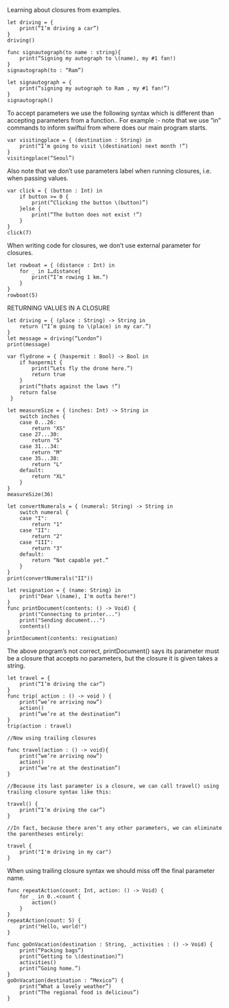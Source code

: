 Learning about closures from examples.

```
let driving = {
	print(“I’m driving a car”)
}
driving()
```

```
func signautograph(to name : string){
	print(“Signing my autograph to \(name), my #1 fan!)
}
signautograph(to : “Ram”)
```

```
let signautograph = {
	print(“signing my autograph to Ram , my #1 fan!”)
}
signautograph()
```

To accept parameters we use the following syntax which is different than accepting parameters from a function..
For example :- 
note that we use “in” commands to inform swiftui from where does our main program starts.

```
var visitingplace = { (destination : String) in
	print(“I’m going to visit \(destination) next month !”)
}
visitingplace(“Seoul”)
```

Also note that we don’t use parameters label when running closures, i.e. when passing values.

```
var click = { (button : Int) in
	if button >= 0 {
		print(“Clicking the button \(button)”)
	}else {
		print(“The button does not exist !”)
	}
}
click(7)
```

When writing code for closures, we don’t use external parameter for closures.

```
let rowboat = { (distance : Int) in 
	for _ in 1…distance{
		print(“I’m rowing 1 km.”)
	}
}
rowboat(5)
```


RETURNING VALUES IN A CLOSURE 

```
let driving = { (place : String) -> String in
	return (“I’m going to \(place) in my car.”)
}
let message = driving(“London”)
print(message)
```

```
var flydrone = { (haspermit : Bool) -> Bool in
	if haspermit {
		print(“Lets fly the drone here.”)
		return true
	}
	print(“thats against the laws !”)
	return false
 }
```

```
let measureSize = { (inches: Int) -> String in
	switch inches {
	case 0...26:
		return "XS"
	case 27...30:
		return "S"
	case 31...34:
		return "M"
	case 35...38:
		return "L"
	default:
		return "XL"
	}
}
measureSize(36)
```

```
let convertNumerals = { (numeral: String) -> String in
	switch numeral {
	case "I":
		return "1"
	case "II":
		return "2"
	case "III":
		return "3"
	default:
		return “Not capable yet.”
	}
}
print(convertNumerals("II"))
```

```
let resignation = { (name: String) in
	print("Dear \(name), I'm outta here!")
}
func printDocument(contents: () -> Void) {
	print("Connecting to printer...")
	print("Sending document...")
	contents()
}
printDocument(contents: resignation)
```

The above program’s not correct, printDocument() says its parameter must be a closure that accepts no parameters, but the closure it is given takes a string.


```
let travel = {
	print(“I’m driving the car”)
}
func trip( action : () -> void ) {
	print(“we’re arriving now”)
	action()
	print(“we’re at the destination”)
}
trip(action : travel)

//Now using trailing closures

func travel(action : () -> void){
	print(“we’re arriving now”)
	action()
	print(“we’re at the destination”)
}

//Because its last parameter is a closure, we can call travel() using trailing closure syntax like this:

travel() {
	print(“I’m driving the car”)
}

//In fact, because there aren’t any other parameters, we can eliminate the parentheses entirely:

travel {
    print("I'm driving in my car")
}
```

When using trailing closure syntax we should miss off the final parameter name.

```
func repeatAction(count: Int, action: () -> Void) {
	for _ in 0..<count {
		action()
	}
}
repeatAction(count: 5) {
	print("Hello, world!")
}
```

```
func goOnVacation(destination : String, _activities : () -> Void) {
	print(“Packing bags”)
	print(“Getting to \(destination)”)
	activities()
	print(“Going home.”)
}
goOnVacation(destination : “Mexico”) {
	print(“What a lovely weather”)
	print(“The regional food is delicious”)
}
```
